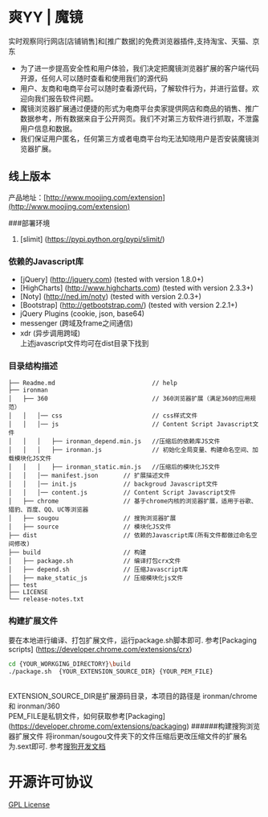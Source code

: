 爽YY | 魔镜
====================
实时观察同行网店[店铺销售]和[推广数据]的免费浏览器插件,支持淘宝、天猫、京东
* 为了进一步提高安全性和用户体验，我们决定把魔镜浏览器扩展的客户端代码开源，任何人可以随时查看和使用我们的源代码
* 用户、友商和电商平台可以随时查看源代码，了解软件行为，并进行监督。欢迎向我们报告软件问题。
* 魔镜浏览器扩展通过便捷的形式为电商平台卖家提供网店和商品的销售、推广数据参考，所有数据来自于公开网页。我们不对第三方软件进行抓取，不泄露用户信息和数据。
* 我们保证用户匿名，任何第三方或者电商平台均无法知晓用户是否安装魔镜浏览器扩展。

## 线上版本
产品地址：[http://www.moojing.com/extension](http://www.moojing.com/extension)

###部署环境
1. [slimit] (https://pypi.python.org/pypi/slimit/)

### 依赖的Javascript库 
* [jQuery] (http://jquery.com) (tested with version 1.8.0+)
* [HighCharts] (http://www.highcharts.com) (tested with version 2.3.3+)
* [Noty] (http://ned.im/noty) (tested with version 2.0.3+)
* [Bootstrap] (http://getbootstrap.com/) (tested with version 2.2.1+)
* jQuery Plugins (cookie, json, base64)
* messenger (跨域及frame之间通信)
* xdr (异步调用跨域)
  <br>
上述javascript文件均可在dist目录下找到

### 目录结构描述
```
├── Readme.md                           // help 
├── ironman                             
│   ├── 360                             // 360浏览器扩展（满足360的应用规范）
│   │   │── css                         // css样式文件
│   │   │── js                          // Content Script Javascript文件
│   │   │   ├── ironman_depend.min.js   //压缩后的依赖库JS文件
│   │   │   ├── ironman.js              // 初始化全局变量、构建命名空间、加载模块化JS文件
│   │   │   ├── ironman_static.min.js   //压缩后的模块化JS文件
│   │   │── manifest.json       // 扩展描述文件
│   │   │── init.js             // backgroud Javascript文件
│   │   │── content.js          // Content Script Javascript文件
│   ├── chrome                  // 基于chrome内核的浏览器扩展，适用于谷歌、猎豹、百度、QQ、UC等浏览器
│   ├── sougou                  // 搜狗浏览器扩展
│   ├── source                  // 模块化JS文件
├── dist                        // 依赖的Javascript库(所有文件都做过命名空间修改)
├── build                       // 构建
│   ├── package.sh              // 编译打包crx文件
│   ├── depend.sh               // 压缩Javascript库
│   ├── make_static_js          // 压缩模块化js文件
├── test                               
├── LICENSE                            
└── release-notes.txt                  
```
### 构建扩展文件
要在本地进行编译、打包扩展文件，运行package.sh脚本即可. 参考[Packaging scripts] (https://developer.chrome.com/extensions/crx)
````bash
cd {YOUR_WORKGING_DIRECTORY}\build
./package.sh  {YOUR_EXTENSION_SOURCE_DIR} {YOUR_PEM_FILE} 
````
<br> EXTENSION_SOURCE_DIR是扩展源码目录，本项目的路径是 ironman/chrome 和 ironman/360
<br> PEM_FILE是私钥文件，如何获取参考[Packaging] (https://developer.chrome.com/extensions/packaging)
######构建搜狗浏览器扩展文件
将ironman/sougou文件夹下的文件压缩后更改压缩文件的扩展名为.sext即可. 参考[搜狗开发文档](http://ie.sogou.com/open/doc/?id=1_2&title=%E5%88%B6%E4%BD%9CHelloWorld%E6%89%A9%E5%B1%95)

开源许可协议
================
[GPL License](https://opensource.org/licenses/gpl-license)

